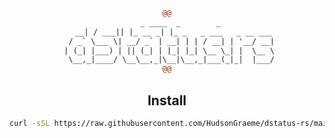 <div align="center">

```diff
@@
      _ ____  _        _
   __| / ___|| |_ __ _| |_ _   _ ___   _ __ ___
  / _` \___ \| __/ _` | __| | | / __| | '__/ __|
 | (_| |___) | || (_| | |_| |_| \__ \_| |  \__ \
  \__,_|____/ \__\__,_|\__|\__,_|___(_|_|  |___/
@@
```

## Install

```bash
curl -sSL https://raw.githubusercontent.com/HudsonGraeme/dstatus-rs/main/scripts/install.sh | bash
```

</div>
